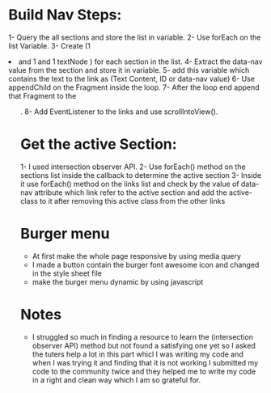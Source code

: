 # Build Nav Steps:
1- Query the all sections and store the list in variable.
2- Use forEach on the list Variable.
3- Create (1 <li> and 1 <a> and 1 textNode ) for each section in the list.
4- Extract the data-nav value from the section and store it in variable.
5- add this variable which contains the text to the link as (Text Content, ID or data-nav value)
6- Use appendChild on the Fragment inside the loop.
7- After the loop end append that Fragment to the <ul>.
8- Add EventListener to the links and use scrollIntoView().

# Get the active Section:
1- I used intersection observer API.
2-  Use forEach() method on the sections list inside the callback to determine the active section 
3- Inside it use forEach() method on the links list and check by the value of data-nav attribute which link refer to the active section and add the active-class to it after removing this active class from the other links 

# Burger menu
- At first make the whole page responsive by using media query 
- I made a button contain the burger font awesome icon and changed in the style sheet file   
- make the burger menu dynamic by using javascript 


# Notes
- I struggled so much in finding a resource to learn the (intersection observer API) method but not found a satisfying one yet so I asked the tuters help a lot in this part whicl I was writing my code and when I was trying it and finding that it is not working I submitted my code to the community twice and they helped me to write my code in a right and clean way which I am so grateful for. 
